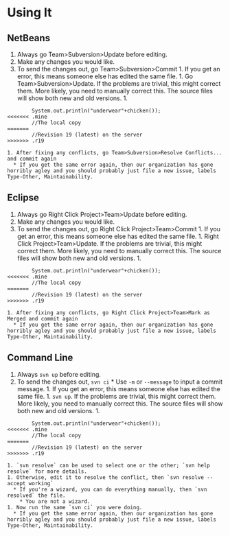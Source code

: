 # Using It #
## NetBeans ##
  1. Always go Team>Subversion>Update before editing.
  1. Make any changes you would like.
  1. To send the changes out, go Team>Subversion>Commit
    1. If you get an error, this means someone else has edited the same file.
    1. Go Team>Subversion>Update. If the problems are trivial, this might correct them. More likely, you need to manually correct this. The source files will show both new and old versions.
    1. 
```
		System.out.println("underwear"+chicken());
<<<<<<< .mine
		//The local copy
=======
		//Revision 19 (latest) on the server
>>>>>>> .r19
```
    1. After fixing any conflicts, go Team>Subversion>Resolve Conflicts... and commit again
      * If you get the same error again, then our organization has gone horribly agley and you should probably just file a new issue, labels Type-Other, Maintainability.

## Eclipse ##
  1. Always go Right Click Project>Team>Update before editing.
  1. Make any changes you would like.
  1. To send the changes out, go Right Click Project>Team>Commit
    1. If you get an error, this means someone else has edited the same file.
    1. Right Click Project>Team>Update. If the problems are trivial, this might correct them. More likely, you need to manually correct this. The source files will show both new and old versions.
    1. 
```
		System.out.println("underwear"+chicken());
<<<<<<< .mine
		//The local copy
=======
		//Revision 19 (latest) on the server
>>>>>>> .r19
```
    1. After fixing any conflicts, go Right Click Project>Team>Mark as Merged and commit again
      * If you get the same error again, then our organization has gone horribly agley and you should probably just file a new issue, labels Type-Other, Maintainability.

## Command Line ##
  1. Always `svn up` before editing.
  1. To send the changes out, `svn ci`
    * Use `-m` or `--message` to input a commit message.
    1. If you get an error, this means someone else has edited the same file.
    1. `svn up`. If the problems are trivial, this might correct them. More likely, you need to manually correct this. The source files will show both new and old versions.
    1. 
```
		System.out.println("underwear"+chicken());
<<<<<<< .mine
		//The local copy
=======
		//Revision 19 (latest) on the server
>>>>>>> .r19
```
    1. `svn resolve` can be used to select one or the other; `svn help resolve` for more details.
    1. Otherwise, edit it to resolve the conflict, then `svn resolve --accept working`
      * If you're a wizard, you can do everything manually, then `svn resolved` the file.
        * You are not a wizard.
    1. Now run the same `svn ci` you were doing.
      * If you get the same error again, then our organization has gone horribly agley and you should probably just file a new issue, labels Type-Other, Maintainability.